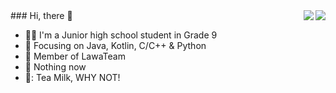 <img align="right" src="https://github-readme-stats.vercel.app/api?username=SakuraTao2007&show_icons=true&icon_color=CE1D2D&text_color=718096&bg_color=ffffff&hide_title=true" />
<img align="right" src="https://github-readme-stats.vercel.app/api/top-langs/?username=SakuraTao2007&layout=compact">
### Hi, there 👋

- 🧑‍🍼 I'm a Junior high school student in Grade 9
- :orange_book: Focusing on Java, Kotlin, C/C++ & Python
- :hammer: Member of LawaTeam
- :ram: Nothing now
- 🥛: Tea Milk, WHY NOT!
